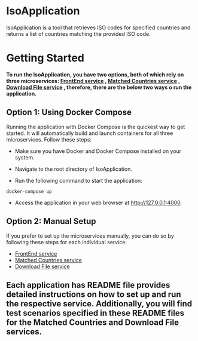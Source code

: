 # IsoApplication
IsoApplication is a tool that retrieves ISO codes for specified countries and returns a list of countries matching the provided ISO code.

# Getting Started
**To run the IsoApplication, you have two options, both of which rely on three microservices: [FrontEnd service](https://github.com/mkdadche/IsoApplication/tree/main/applications/FrontEndApplication) , [Matched Countries service](https://github.com/mkdadche/IsoApplication/tree/main/applications/MatchedCountriesApplication) , [Download File service](https://github.com/mkdadche/IsoApplication/tree/main/applications/DownloadFileApplication) , therefore, there are the below two ways o run the application.**

## Option 1: Using Docker Compose
Running the application with Docker Compose is the quickest way to get started. It will automatically build and launch containers for all three microservices. Follow these steps:

* Make sure you have Docker and Docker Compose installed on your system.

* Navigate to the root directory of IsoApplication.

* Run the following command to start the application:
 ```
docker-compose up
```

* Access the application in your web browser at http://127.0.0.1:4000.

## Option 2: Manual Setup
If you prefer to set up the microservices manually, you can do so by following these steps for each individual service:
* [FrontEnd service](https://github.com/mkdadche/IsoApplication/tree/main/applications/FrontEndApplication)
* [Matched Countries service](https://github.com/mkdadche/IsoApplication/tree/main/applications/MatchedCountriesApplication)
* [Download File service](https://github.com/mkdadche/IsoApplication/tree/main/applications/DownloadFileApplication)

## **Each application has README file provides detailed instructions on how to set up and run the respective service. Additionally, you will find test scenarios specified in these README files for the Matched Countries and Download File services.** 